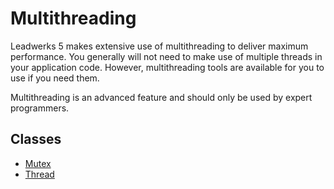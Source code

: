 # Multithreading #
Leadwerks 5 makes extensive use of multithreading to deliver maximum performance. You generally will not need to make use of multiple threads in your application code.
However, multithreading tools are available for you to use if you need them.

Multithreading is an advanced feature and should only be used by expert programmers.

## Classes ##
- [Mutex](API_Mutex.md)
- [Thread](API_Thread.md)
